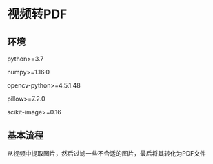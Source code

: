 # 视频转PDF

## 环境
python>=3.7

numpy>=1.16.0

opencv-python>=4.5.1.48

pillow>=7.2.0

scikit-image>=0.16



## 基本流程
从视频中提取图片，然后过滤一些不合适的图片，最后将其转化为PDF文件
